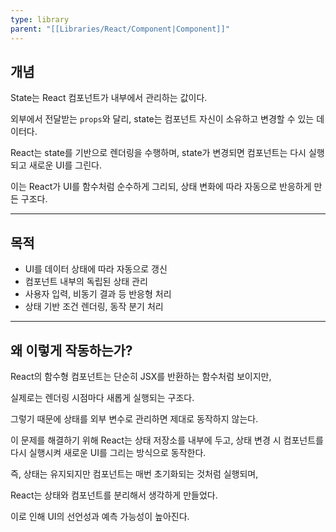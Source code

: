 ```yaml
---
type: library
parent: "[[Libraries/React/Component|Component]]"
---
```

## 개념

State는 React 컴포넌트가 내부에서 관리하는 값이다.

외부에서 전달받는 `props`와 달리, state는 컴포넌트 자신이 소유하고 변경할 수 있는 데이터다.

React는 state를 기반으로 렌더링을 수행하며, state가 변경되면 컴포넌트는 다시 실행되고 새로운 UI를 그린다.

이는 React가 UI를 함수처럼 순수하게 그리되, 상태 변화에 따라 자동으로 반응하게 만든 구조다.

---

## 목적

- UI를 데이터 상태에 따라 자동으로 갱신
- 컴포넌트 내부의 독립된 상태 관리
- 사용자 입력, 비동기 결과 등 반응형 처리
- 상태 기반 조건 렌더링, 동작 분기 처리

---

## 왜 이렇게 작동하는가?

React의 함수형 컴포넌트는 단순히 JSX를 반환하는 함수처럼 보이지만,

실제로는 렌더링 시점마다 새롭게 실행되는 구조다.

그렇기 때문에 상태를 외부 변수로 관리하면 제대로 동작하지 않는다.

이 문제를 해결하기 위해 React는 상태 저장소를 내부에 두고, 상태 변경 시 컴포넌트를 다시 실행시켜 새로운 UI를 그리는 방식으로 동작한다.

즉, 상태는 유지되지만 컴포넌트는 매번 초기화되는 것처럼 실행되며,

React는 상태와 컴포넌트를 분리해서 생각하게 만들었다.

이로 인해 UI의 선언성과 예측 가능성이 높아진다.
